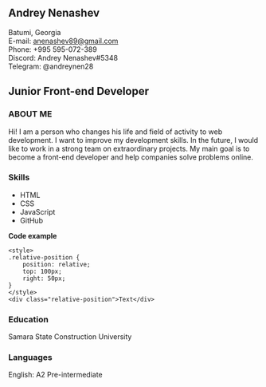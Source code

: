 ## **Andrey Nenashev**
 
Batumi, Georgia\
E-mail: anenashev89@gmail.com\
Phone: +995 595-072-389\
Discord: Andrey Nenashev#5348\
Telegram: @andreynen28
## **Junior Front-end Developer**
### **ABOUT ME**
Hi! I am a person who changes his life and field of activity to web development. I want to improve my development skills. In the future, I would like to work in a strong team on extraordinary projects. My main goal is to become a front-end developer and help companies solve problems online.
### **Skills**
- HTML
- CSS
- JavaScript
- GitHub
 
**Code example**
```
<style>
.relative-position {
    position: relative;
    top: 100px;
    right: 50px;
}
</style>
<div class="relative-position">Text</div>
```
### **Education**
Samara State Construction University
 
### **Languages**
English: A2 Pre-intermediate
